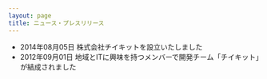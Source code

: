 ```yaml
---
layout: page 
title: ニュース・プレスリリース
---
```


* 2014年08月05日 株式会社チイキットを設立いたしました
* 2012年09月01日 地域とITに興味を持つメンバーで開発チーム「チイキット」が結成されました
